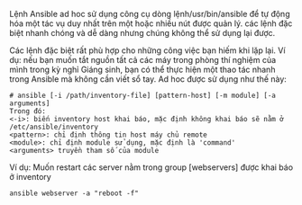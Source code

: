 Lệnh Ansible ad hoc sử dụng công cụ dòng lệnh/usr/bin/ansible để tự động hóa một tác vụ duy nhất trên một hoặc nhiều nút được quản lý. các lệnh đặc biệt nhanh chóng và dễ dàng nhưng chúng không thể sử dụng lại được. 

Các lệnh đặc biệt rất phù hợp cho những công việc bạn hiếm khi lặp lại. Ví dụ: nếu bạn muốn tắt nguồn tất cả các máy trong phòng thí nghiệm của mình trong kỳ nghỉ Giáng sinh, bạn có thể thực hiện một thao tác nhanh trong Ansible mà không cần viết sổ tay. Ad hoc được sử dụng như thế này:
```
# ansible [-i /path/inventory-file] [pattern-host] [-m module] [-a arguments]
Trong đó:
<-i>: biến inventory host khai báo, mặc định không khai báo sẽ nằm ở /etc/ansible/inventory
<pattern>: chỉ định thông tin host máy chủ remote
<module>: chỉ định module sử dụng, mặc định là 'command'
<arguments> truyền tham số của module
```
Ví dụ: Muốn restart các server nằm trong group [webservers] được khai báo ở inventory
```
ansible webserver -a "reboot -f"
```
